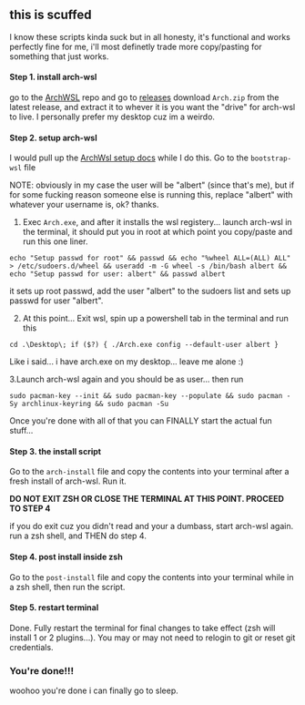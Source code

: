 ## this is scuffed
I know these scripts kinda suck but in all honesty, it's functional and
works perfectly fine for me, i'll most definetly trade more copy/pasting for
something that just works.

#### Step 1. install arch-wsl
go to the [ArchWSL](https://github.com/yuk7/ArchWSL) repo and go to [releases](https://github.com/yuk7/ArchWSL/releases)
download `Arch.zip` from the latest release, and extract it to whever it is you
want the "drive" for arch-wsl to live. I personally prefer my desktop cuz im a
weirdo.

#### Step 2. setup arch-wsl
I would pull up the [ArchWsl setup docs](https://wsldl-pg.github.io/ArchW-docs/How-to-Setup/#setting-the-root-password)
while I do this. Go to the `bootstrap-wsl` file

NOTE: obviously in my case the user will be "albert" (since that's me), but if 
for some fucking reason someone else is running this, replace "albert" with 
whatever your username is, ok? thanks.

1. Exec `Arch.exe`, and after it installs the wsl registery... launch arch-wsl in 
the terminal, it should put you in root at which point you copy/paste and run 
this one liner.
```
echo "Setup passwd for root" && passwd && echo "%wheel ALL=(ALL) ALL" > /etc/sudoers.d/wheel && useradd -m -G wheel -s /bin/bash albert && echo "Setup passwd for user: albert" && passwd albert
```
it sets up root passwd, add the user "albert" to the sudoers list and sets up
passwd for user "albert".

2. At this point... Exit wsl, spin up a powershell tab in the terminal and run this
```
cd .\Desktop\; if ($?) { ./Arch.exe config --default-user albert }
```
Like i said... i have arch.exe on my desktop... leave me alone :)

3.Launch arch-wsl again and you should be as user... then run
```
sudo pacman-key --init && sudo pacman-key --populate && sudo pacman -Sy archlinux-keyring && sudo pacman -Su
```

Once you're done with all of that you can FINALLY start the actual fun stuff...

#### Step 3. the install script
Go to the `arch-install` file and copy the contents into your terminal after a
fresh install of arch-wsl. Run it.

**DO NOT EXIT ZSH OR CLOSE THE TERMINAL AT THIS POINT. PROCEED TO STEP 4**

if you do exit cuz you didn't read and your a dumbass, start arch-wsl again. run
a zsh shell, and THEN do step 4.

#### Step 4. post install inside zsh
Go to the `post-install` file and copy the contents into your terminal while in
a zsh shell, then run the script.

#### Step 5. restart terminal 
Done. Fully restart the terminal for final changes to take effect (zsh will 
install 1 or 2 plugins...). You may or may not need to relogin to git or reset 
git credentials.

### You're done!!!
woohoo you're done i can finally go to sleep.
